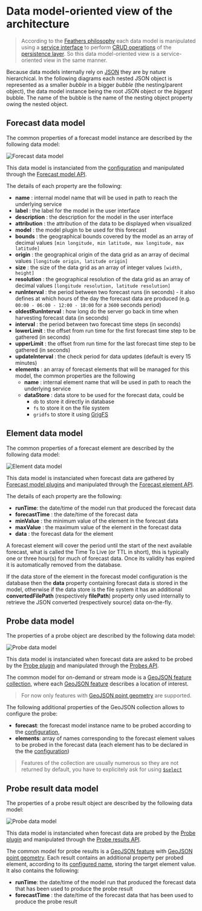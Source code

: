 # Data model-oriented view of the architecture

> According to the [Feathers philosophy](https://docs.feathersjs.com/guides/about/philosophy.html) each data model is manipulated using a [service interface](https://docs.feathersjs.com/api/services.html) to perform [CRUD operations](https://en.wikipedia.org/wiki/Create,_read,_update_and_delete) of the [persistence layer](https://docs.feathersjs.com/api/databases/common.html). So this data model-oriented view is a service-oriented view in the same manner.

Because data models internally rely on [JSON](http://www.json.org/) they are by nature hierarchical. In the following diagrams each nested JSON object is represented as a smaller *bubble* in a bigger *bubble* (the nesting/parent object), the data model instance being the root JSON object or the *biggest* bubble. The name of the bubble is the name of the nesting object property owing the nested object.

## Forecast data model

The common properties of a forecast model instance are described by the following data model:

![Forecast data model](https://cdn.rawgit.com/weacast/weacast-docs/61f0fdd282249196857204d68ba44ada046bd7bf/images/Forecast%20Data%20Model%20Diagram.svg)

This data model is instanciated from the [configuration](https://weacast.gitbooks.io/weacast-docs/guides/BASICS.html#configuring) and manipulated through the [Forecast model API](https://weacast.gitbooks.io/weacast-docs/api/FORECAST.html).

The details of each property are the following:
* **name** : internal model name that will be used in path to reach the underlying service
* **label** : the label for the model in the user interface
* **description** : the description for the model in the user interface
* **attribution** : the attribution of the data to be displayed when visualized
* **model** : the model plugin to be used for this forecast
* **bounds** : the geographical bounds covered by the model as an array of decimal values `[min longitude, min latitude, max longitude, max latitude]`
* **origin** : the geographical origin of the data grid as an array of decimal values `[longitude origin, latitude origin]`
* **size** : the size of the data grid as an array of integer values `[width, height]`
* **resolution** : the geographical resolution of the data grid as an array of decimal values `[longitude resolution, latitude resolution]`
* **runInterval** : the period between two forecast runs (in seconds) - it also defines at which hours of the day the forecast data are produced (e.g. `00:00 - 06:00 - 12:00 - 18:00` for a `3600` seconds period)
* **oldestRunInterval** : how long do the server go back in time when harvesting forecast data (in seconds)
* **interval** : the period between two forecast time steps (in seconds)
* **lowerLimit** : the offset from run time for the first forecast time step to be gathered (in seconds)
* **upperLimit** : the offset from run time for the last forecast time step to be gathered (in seconds)
* **updateInterval** : the check period for data updates (default is every 15 minutes)
* **elements** : an array of forecast elements that will be managed for this model, the common properties are the following
  * **name** : internal element name that will be used in path to reach the underlying service
  * **dataStore** : data store to be used for the forecast data, could be
    * `db` to store it directly in database
    * `fs` to store it on the file system
    * `gridfs` to store it using [GrigFS](https://docs.mongodb.com/manual/core/gridfs/)

## Element data model

The common properties of a forecast element are described by the following data model:

![Element data model](https://cdn.rawgit.com/weacast/weacast-docs/61f0fdd282249196857204d68ba44ada046bd7bf/images/Element%20Data%20Model%20Diagram.svg)

This data model is instanciated when forecast data are gathered by [Forecast model plugins](https://weacast.gitbooks.io/weacast-docs/api/PLUGIN.html) and manipulated through the [Forecast element API](https://weacast.gitbooks.io/weacast-docs/api/ELEMENT.html).

The details of each property are the following:
* **runTime**: the date/time of the model run that produced the forecast data
* **forecastTime** : the date/time of the forecast data
* **minValue** : the minimum value of the element in the forecast data
* **maxValue** : the maximum value of the element in the forecast data
* **data** : the forecast data for the element

A forecast element will cover the period until the start of the next available forecast, what is called the Time To Live (or TTL in short), this is typically one or three hour(s) for much of forecast data. Once its validity has expired it is automatically removed from the database.

If the data store of the element in the forecast model configuration is the database then the **data** property containing forecast data is stored in the model, otherwise if the data store is the file system it has an additional **convertedFilePath** (respectively **filePath**) property only used internally to retrieve the JSON converted (respectively source) data on-the-fly.

## Probe data model

The properties of a probe object are described by the following data model:

![Probe data model](https://cdn.rawgit.com/weacast/weacast-docs/2724c914bb95d9167dd460b800ff1186dd3b31cb/images/Probe%20Data%20Model%20Diagram.svg)

This data model is instanciated when forecast data are asked to be probed by the [Probe plugin](https://weacast.gitbooks.io/weacast-docs/api/PROBE.html) and manipulated through the [Probes API](https://weacast.gitbooks.io/weacast-docs/api/PROBE.html#probes-api).

The common model for on-demand or stream mode is a [GeoJSON feature collection](https://tools.ietf.org/html/rfc7946#section-3.3), where each [GeoJSON feature](https://tools.ietf.org/html/rfc7946#section-3.2) describes a location of interest.

> For now only features with [GeoJSON point geometry](https://tools.ietf.org/html/rfc7946#section-3.1.2) are supported.

The following additional properties of the GeoJSON collection allows to configure the probe:
* **forecast**: the forecast model instance name to be probed according to the [configuration](../guides/BASICS.MD#configuring),
* **elements**: array of names corresponding to the forecast element values to be probed in the forecast data (each element has to be declared in the the [configuration](../guides/BASICS.MD#configuring))

> Features of the collection are usually numerous so they are not returned by default, you have to explicitely ask for using [`$select`](https://docs.feathersjs.com/api/databases/querying.html#select)

## Probe result data model

The properties of a probe result object are described by the following data model:

![Probe data model](https://cdn.rawgit.com/weacast/weacast-docs/3aa40aced838a266fac5646b21e4b64f05a28d3a/images/Probe%20Result%20Data%20Model%20Diagram.svg)

This data model is instanciated when forecast data are probed by the [Probe plugin](https://weacast.gitbooks.io/weacast-docs/api/PROBE.html) and manipulated through the [Probe results API](https://weacast.gitbooks.io/weacast-docs/api/PROBE.html#probe-results-api).

The common model for probe results is a [GeoJSON feature](https://tools.ietf.org/html/rfc7946#section-3.2) with [GeoJSON point geometry](https://tools.ietf.org/html/rfc7946#section-3.1.2). Each result contains an additional property per probed element, according to its [configured name](../guides/BASICS.MD#configuring), storing the target element value. It also contains the following:
* **runTime**: the date/time of the model run that produced the forecast data that has been used to produce the probe result
* **forecastTime** : the date/time of the forecast data that has been used to produce the probe result

